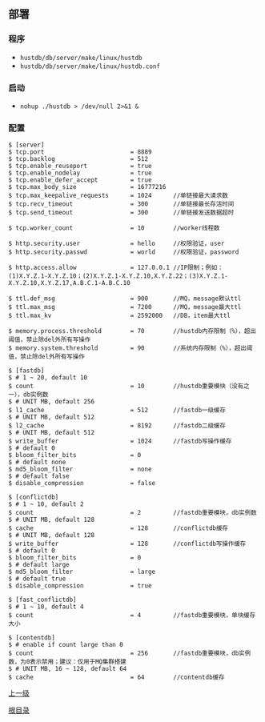 部署
--

### 程序 ###

* `hustdb/db/server/make/linux/hustdb`
* `hustdb/db/server/make/linux/hustdb.conf`

### 启动 ###

* `nohup ./hustdb > /dev/null 2>&1 &`

### 配置 ###

    $ [server]
    $ tcp.port                        = 8889
    $ tcp.backlog                     = 512
    $ tcp.enable_reuseport            = true
    $ tcp.enable_nodelay              = true
    $ tcp.enable_defer_accept         = true
    $ tcp.max_body_size               = 16777216
    $ tcp.max_keepalive_requests      = 1024      //单链接最大请求数 
    $ tcp.recv_timeout                = 300       //单链接最长存活时间
    $ tcp.send_timeout                = 300       //单链接发送数据超时

    $ tcp.worker_count                = 10        //worker线程数

    $ http.security.user              = hello     //权限验证，user
    $ http.security.passwd            = world     //权限验证，password

    $ http.access.allow               = 127.0.0.1 //IP限制；例如：(1)X.Y.Z.1-X.Y.Z.10；(2)X.Y.Z.1-X.Y.Z.10,X.Y.Z.22；(3)X.Y.Z.1-X.Y.Z.10,X.Y.Z.17,A.B.C.1-A.B.C.10
	
    $ ttl.def_msg                     = 900       //MQ，message默认ttl
    $ ttl.max_msg                     = 7200      //MQ，message最大ttl
    $ ttl.max_kv                      = 2592000   //DB，item最大ttl

    $ memory.process.threshold        = 70        //hustdb内存限制（%），超出阈值，禁止除del外所有写操作
    $ memory.system.threshold         = 90        //系统内存限制（%），超出阈值，禁止除del外所有写操作

    $ [fastdb]
    $ # 1 ~ 20, default 10
    $ count                           = 10        //hustdb重要模块（没有之一），db实例数
    $ # UNIT MB, default 256
    $ l1_cache                        = 512       //fastdb一级缓存
    $ # UNIT MB, default 512
    $ l2_cache                        = 8192      //fastdb二级缓存
    $ # UNIT MB, default 512
    $ write_buffer                    = 1024      //fastdb写操作缓存
    $ # default 0
    $ bloom_filter_bits               = 0
    $ # default none
    $ md5_bloom_filter                = none
    $ # default false
    $ disable_compression             = false

    $ [conflictdb]
    $ # 1 ~ 10, default 2
    $ count                           = 2         //fastdb重要模块，db实例数
    $ # UNIT MB, default 128
    $ cache                           = 128       //conflictdb缓存
    $ # UNIT MB, default 128
    $ write_buffer                    = 128       //conflictdb写操作缓存
    $ # default 0
    $ bloom_filter_bits               = 0
    $ # default large
    $ md5_bloom_filter                = large
    $ # default true
    $ disable_compression             = true

    $ [fast_conflictdb]
    $ # 1 ~ 10, default 4
    $ count                           = 4         //fastdb重要模块，单块缓存大小

    $ [contentdb]
    $ # enable if count large than 0
    $ count                           = 256       //fastdb重要模块，db实例数，为0表示禁用；建议：仅用于MQ集群搭建
    $ # UNIT MB, 16 ~ 128, default 64
    $ cache                           = 64        //contentdb缓存

[上一级](../index.md)

[根目录](../../index.md)